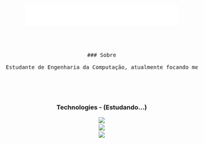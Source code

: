 <div align="center">

<div>
  <img src="assets/ola!.gif">
</div>
<br><br>

<pre>

### Sobre

Estudante de Engenharia da Computação, atualmente focando meus estudos em FullStack!

</pre>

<br><br>

  <h3>Technologies - (Estudando...)</h3>
    <div>
      <img src="https://skillicons.dev/icons?i=html,css,js" />
    </div>
    <div>
      <img src="https://skillicons.dev/icons?i=typescript,php,cs" />
    </div>
    <div>
      <img src="https://skillicons.dev/icons?i=dotnet,react" />
    </div>
    <br><br>
    
</div>
